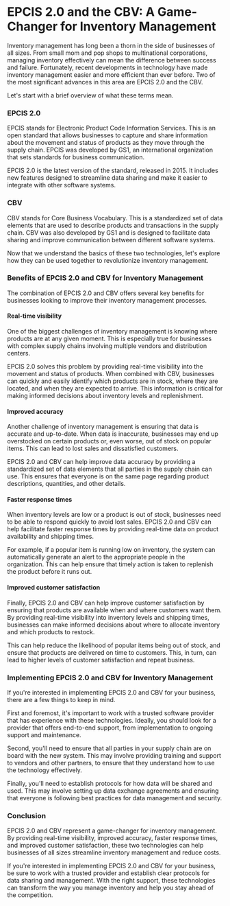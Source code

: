 # EPCIS 2.0 and the CBV: A Game-Changer for Inventory Management

Inventory management has long been a thorn in the side of businesses of all sizes. From small mom and pop shops to multinational corporations, managing inventory effectively can mean the difference between success and failure. Fortunately, recent developments in technology have made inventory management easier and more efficient than ever before. Two of the most significant advances in this area are EPCIS 2.0 and the CBV.

Let's start with a brief overview of what these terms mean.

### EPCIS 2.0

EPCIS stands for Electronic Product Code Information Services. This is an open standard that allows businesses to capture and share information about the movement and status of products as they move through the supply chain. EPCIS was developed by GS1, an international organization that sets standards for business communication.

EPCIS 2.0 is the latest version of the standard, released in 2015. It includes new features designed to streamline data sharing and make it easier to integrate with other software systems.

### CBV

CBV stands for Core Business Vocabulary. This is a standardized set of data elements that are used to describe products and transactions in the supply chain. CBV was also developed by GS1 and is designed to facilitate data sharing and improve communication between different software systems.

Now that we understand the basics of these two technologies, let's explore how they can be used together to revolutionize inventory management.

### Benefits of EPCIS 2.0 and CBV for Inventory Management

The combination of EPCIS 2.0 and CBV offers several key benefits for businesses looking to improve their inventory management processes.

#### Real-time visibility

One of the biggest challenges of inventory management is knowing where products are at any given moment. This is especially true for businesses with complex supply chains involving multiple vendors and distribution centers.

EPCIS 2.0 solves this problem by providing real-time visibility into the movement and status of products. When combined with CBV, businesses can quickly and easily identify which products are in stock, where they are located, and when they are expected to arrive. This information is critical for making informed decisions about inventory levels and replenishment.

#### Improved accuracy

Another challenge of inventory management is ensuring that data is accurate and up-to-date. When data is inaccurate, businesses may end up overstocked on certain products or, even worse, out of stock on popular items. This can lead to lost sales and dissatisfied customers.

EPCIS 2.0 and CBV can help improve data accuracy by providing a standardized set of data elements that all parties in the supply chain can use. This ensures that everyone is on the same page regarding product descriptions, quantities, and other details.

#### Faster response times

When inventory levels are low or a product is out of stock, businesses need to be able to respond quickly to avoid lost sales. EPCIS 2.0 and CBV can help facilitate faster response times by providing real-time data on product availability and shipping times.

For example, if a popular item is running low on inventory, the system can automatically generate an alert to the appropriate people in the organization. This can help ensure that timely action is taken to replenish the product before it runs out.

#### Improved customer satisfaction

Finally, EPCIS 2.0 and CBV can help improve customer satisfaction by ensuring that products are available when and where customers want them. By providing real-time visibility into inventory levels and shipping times, businesses can make informed decisions about where to allocate inventory and which products to restock.

This can help reduce the likelihood of popular items being out of stock, and ensure that products are delivered on time to customers. This, in turn, can lead to higher levels of customer satisfaction and repeat business.

### Implementing EPCIS 2.0 and CBV for Inventory Management

If you're interested in implementing EPCIS 2.0 and CBV for your business, there are a few things to keep in mind.

First and foremost, it's important to work with a trusted software provider that has experience with these technologies. Ideally, you should look for a provider that offers end-to-end support, from implementation to ongoing support and maintenance.

Second, you'll need to ensure that all parties in your supply chain are on board with the new system. This may involve providing training and support to vendors and other partners, to ensure that they understand how to use the technology effectively.

Finally, you'll need to establish protocols for how data will be shared and used. This may involve setting up data exchange agreements and ensuring that everyone is following best practices for data management and security.

### Conclusion

EPCIS 2.0 and CBV represent a game-changer for inventory management. By providing real-time visibility, improved accuracy, faster response times, and improved customer satisfaction, these two technologies can help businesses of all sizes streamline inventory management and reduce costs.

If you're interested in implementing EPCIS 2.0 and CBV for your business, be sure to work with a trusted provider and establish clear protocols for data sharing and management. With the right support, these technologies can transform the way you manage inventory and help you stay ahead of the competition.
